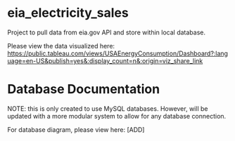 # eia_electricity_sales
Project to pull data from eia.gov API and store within local database.

Please view the data visualized here: https://public.tableau.com/views/USAEnergyConsumption/Dashboard?:language=en-US&publish=yes&:display_count=n&:origin=viz_share_link 




# Database Documentation
NOTE: this is only created to use MySQL databases. However, will be updated with a more modular system to allow for any database connection.

For database diagram, please view here: [ADD]

